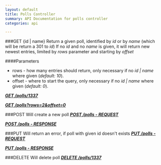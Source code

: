 ```yaml
---
layout: default
title: Polls Controller
summary: API Documentation for polls controller
categories: api

---
```

###GET {id | name}
Return a given poll, identified by _id_ or by _name_ (which will be return a 301 to _id_)
If no _id_ and no _name_ is given, it will return new newest entries, limited by _rows_ parameter and starting by _offset_

####Parameters
* rows - how many entries should return, only necessary if no _id | name_ where given (_default: 10_).
* offset - where to start the query, only necessary if no _id | name_ where given (_default: 0_).

_**[GET /polls/1337](https://github.com/newLoki/Pollex/blob/master/documentation/polls/get.1337)**_

_**[GET /polls?rows=2&offset=0](https://github.com/newLoki/Pollex/blob/master/documentation/polls/get.index)**_


###POST
Will create a new poll
_**[POST /polls - REQUEST](https://github.com/newLoki/Pollex/blob/master/documentation/polls/post.request)**_

_**[POST /polls - RESPONSE](https://github.com/newLoki/Pollex/blob/master/documentation/polls/post.response)**_

###PUT
Will return an error, if poll with given id doesn't exists
_**[PUT /polls - REQUEST](https://github.com/newLoki/Pollex/blob/master/documentation/polls/put.request)**_

_**[PUT /polls - RESPONSE](https://github.com/newLoki/Pollex/blob/master/documentation/polls/put.response)**_

###DELETE
Will delete poll
_**[DELETE /polls/1337](https://github.com/newLoki/Pollex/blob/master/documentation/polls/delete.1337.json)**_